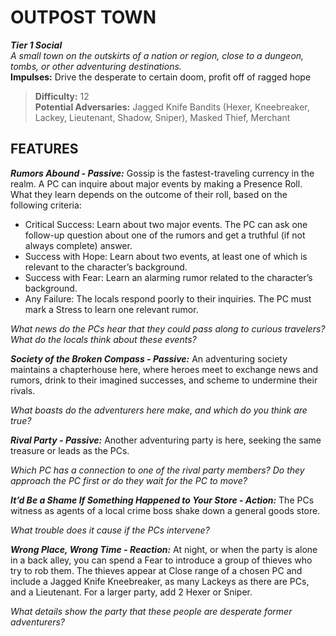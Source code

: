 # OUTPOST TOWN

***Tier 1 Social***  
*A small town on the outskirts of a nation or region, close to a dungeon, tombs, or other adventuring destinations.*  
**Impulses:** Drive the desperate to certain doom, profit off of ragged hope

> **Difficulty:** 12  
> **Potential Adversaries:** Jagged Knife Bandits (Hexer, Kneebreaker, Lackey, Lieutenant, Shadow, Sniper), Masked Thief, Merchant

## FEATURES

***Rumors Abound - Passive:*** Gossip is the fastest-traveling currency in the realm. A PC can inquire about major events by making a Presence Roll. What they learn depends on the outcome of their roll, based on the following criteria:

  - Critical Success: Learn about two major events. The PC can ask one follow-up question about one of the rumors and get a truthful (if not always complete) answer.
  - Success with Hope: Learn about two events, at least one of which is relevant to the character’s background.
  - Success with Fear: Learn an alarming rumor related to the character’s background.
  - Any Failure: The locals respond poorly to their inquiries. The PC must mark a Stress to learn one relevant rumor.

  *What news do the PCs hear that they could pass along to curious travelers? What do the locals think about these events?*

***Society of the Broken Compass - Passive:*** An adventuring society maintains a chapterhouse here, where heroes meet to exchange news and rumors, drink to their imagined successes, and scheme to undermine their rivals.

  *What boasts do the adventurers here make, and which do you think are true?*

***Rival Party - Passive:*** Another adventuring party is here, seeking the same treasure or leads as the PCs.

  *Which PC has a connection to one of the rival party members? Do they approach the PC first or do they wait for the PC to move?*

***It’d Be a Shame If Something Happened to Your Store - Action:*** The PCs witness as agents of a local crime boss shake down a general goods store.

  *What trouble does it cause if the PCs intervene?*

***Wrong Place, Wrong Time - Reaction:*** At night, or when the party is alone in a back alley, you can spend a Fear to introduce a group of thieves who try to rob them. The thieves appear at Close range of a chosen PC and include a Jagged Knife Kneebreaker, as many Lackeys as there are PCs, and a Lieutenant. For a larger party, add 2 Hexer or Sniper.

  *What details show the party that these people are desperate former adventurers?*

